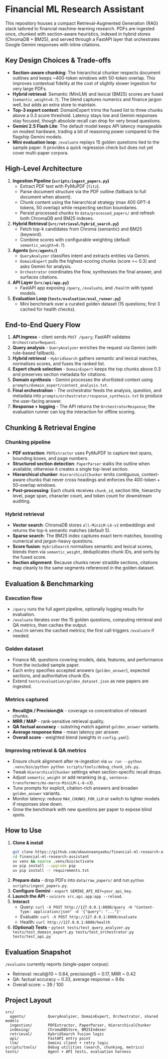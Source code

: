 # Financial ML Research Assistant

This repository houses a compact Retrieval-Augmented Generation (RAG) stack tailored to financial machine-learning research. PDFs are ingested once, chunked with section-aware heuristics, indexed in hybrid stores (ChromaDB + BM25), and served through a FastAPI layer that orchestrates Google Gemini responses with inline citations.

## Key Design Choices & Trade-offs
- **Section-aware chunking**: The hierarchical chunker respects document outlines and keeps ~400-token windows with 50-token overlap. This improves contextual fidelity at the cost of slightly slower ingestion for very large PDFs.
- **Hybrid retrieval**: Semantic (MiniLM) and lexical (BM25) scores are fused (`semantic_weight=0.7`). The blend captures numerics and finance jargon well, but adds an extra store to maintain.
- **Top-3 expert context**: DomainExpert trims the fused list to three chunks above a 0.3 score threshold. Latency stays low and Gemini responses stay focused, though absolute recall can drop for very broad questions.
- **Gemini 2.5 Flash Lite**: The default model keeps API latency manageable on modest hardware, trading a bit of reasoning power compared to the flagship Gemini models.
- **Mini evaluation loop**: `/evaluate` replays 15 golden questions tied to the sample paper. It provides a quick regression check but does not yet cover multi-paper corpora.

## High-Level Architecture
1. **Ingestion Pipeline (`scripts/ingest_papers.py`)**
   - Extract PDF text with PyMuPDF (`fitz`).
   - Parse document structure via the PDF outline (fallback to full document when absent).
   - Chunk content using the hierarchical strategy (max 400 GPT-4 tokens, 50 overlap) while respecting section boundaries.
   - Persist processed chunks to `data/processed_papers/` and refresh both ChromaDB and BM25 indexes.
2. **Hybrid Retrieval (`src/retrieval/hybrid_search.py`)**
   - Fetch top-k candidates from Chroma (semantic) and BM25 (keyword).
   - Combine scores with configurable weighting (default `semantic_weight=0.7`).
3. **Agents (`src/agents/`)**
   - `QueryAnalyzer` classifies intent and extracts entities via Gemini.
   - `DomainExpert` pulls the highest-scoring chunks (score >= 0.3) and asks Gemini for analysis.
   - `Orchestrator` coordinates the flow, synthesises the final answer, and surfaces citations.
4. **API Layer (`src/api/app.py`)**
   - FastAPI app exposing `/query`, `/evaluate`, and `/health` with typed models.
5. **Evaluation Loop (`tests/evaluation/eval_runner.py`)**
   - Mini benchmark over a curated golden dataset (15 questions; first 3 cached for health checks).

## End-to-End Query Flow
1. **API ingress** - client sends `POST /query`; FastAPI validates `OrchestratorRequest`.
2. **Query analysis** - `QueryAnalyzer` enriches the request via Gemini (with rule-based fallback).
3. **Hybrid retrieval** - `HybridSearch` gathers semantic and lexical matches, normalises scores, and fuses the ranked list.
4. **Expert chunk selection** - `DomainExpert` keeps the top chunks above 0.3 and preserves section metadata for citations.
5. **Domain synthesis** - Gemini processes the shortlisted context using `prompts/domain_expert/content_analysis.txt`.
6. **Final orchestration** - The orchestrator feeds the analysis, question, and metadata into `prompts/orchestrator/response_synthesis.txt` to produce the user-facing answer.
7. **Response + logging** - The API returns the `OrchestratorResponse`; the evaluation runner can log the interaction for offline scoring.

## Chunking & Retrieval Engine
### Chunking pipeline
- **PDF extraction**: `PDFExtractor` uses PyMuPDF to capture text spans, bounding boxes, and page numbers.
- **Structured section detection**: `PaperParser` walks the outline when available; otherwise it creates a single top-level section.
- **Hierarchical chunker**: `HierarchicalChunker` emits contiguous, context-aware chunks that never cross headings and enforces the 400-token + 50-overlap windows.
- **Post-processing**: Each chunk receives `chunk_id`, section title, hierarchy level, page span, character count, and token count for downstream auditing.

### Hybrid retrieval
- **Vector search**: ChromaDB stores `all-MiniLM-L6-v2` embeddings and returns the top-k semantic matches (default 5).
- **Sparse search**: The BM25 index captures exact term matches, boosting numerical and jargon-heavy questions.
- **Score fusion**: `HybridSearch` normalises semantic and lexical scores, blends them via `semantic_weight`, deduplicates chunk IDs, and sorts by the fused score.
- **Section alignment**: Because chunks never straddle sections, citations map cleanly to the same segments referenced in the golden dataset.

## Evaluation & Benchmarking
### Execution flow
- `/query` runs the full agent pipeline, optionally logging results for evaluation.
- `/evaluate` iterates over the 15 golden questions, computing retrieval and QA metrics, then caches the output.
- `/health` serves the cached metrics; the first call triggers `/evaluate` if needed.

### Golden dataset
- Finance ML questions covering models, data, features, and performance from the included sample paper.
- Each entry specifies accepted answers (`golden_answer`), expected sections, and authoritative chunk IDs.
- Extend `tests/evaluation/golden_dataset.json` as new papers are ingested.

### Metrics captured
- **Recall@k / Precision@k** - coverage vs concentration of relevant chunks.
- **MRR / MAP** - rank-sensitive retrieval quality.
- **QA factual accuracy** - substring match against `golden_answer` variants.
- **Average response time** - mean latency per answer.
- **Overall score** - weighted blend (weights in `config.yaml`).

### Improving retrieval & QA metrics
- Ensure chunk alignment after re-ingestion via `uv run --python .venv/bin/python python scripts/tools/debug_chunk_ids.py`.
- Tweak `HierarchicalChunker` settings when section-specific recall drops.
- Adjust `semantic_weight` or add reranking (e.g., `sentence-transformers/ms-marco-MiniLM-L-6-v3`).
- Tune prompts for explicit, citation-rich answers and broaden `golden_answer` variants.
- Monitor latency: reduce `MAX_CHUNKS_FOR_LLM` or switch to lighter models if responses slow down.
- Grow the benchmark with new questions per paper to expose blind spots.

## How to Use
1. **Clone & install**
   ```bash
   git clone https://github.com/okwunnaanyaoku/financial-ml-research-assistant.git
   cd financial-ml-research-assistant
   uv venv && source .venv/bin/activate
   uv pip install --upgrade pip
   uv pip install -r requirements.txt
   ```
2. **Prepare data** - drop PDFs into `data/raw_papers/` and run `python scripts/ingest_papers.py`.
3. **Configure Gemini** - `export GEMINI_API_KEY=your_api_key`.
4. **Launch the API** - `uvicorn src.api.app:app --reload`.
5. **Interact**
   - Query: `curl -X POST http://127.0.0.1:8000/query -H "Content-Type: application/json" -d '{"query": "..."}'`
   - Evaluate: `curl -X POST http://127.0.0.1:8000/evaluate`
   - Health: `curl http://127.0.0.1:8000/health`
6. **(Optional) Tests** - `pytest tests/test_query_analyzer.py tests/test_domain_expert.py tests/test_orchestrator.py tests/test_api.py`

## Evaluation Snapshot
`/evaluate` currently reports (single-paper corpus):
- Retrieval: recall@10 ~ 0.64, precision@5 ~ 0.17, MRR ~ 0.42
- QA: factual accuracy ~ 0.33, average response ~ 9.6s
- Overall score: ~ 39 / 100

## Project Layout
```
src/
  agents/          QueryAnalyzer, DomainExpert, Orchestrator, shared models
  ingestion/       PDFExtractor, PaperParser, HierarchicalChunker
  indexing/        ChromaDBStore, BM25Indexer
  retrieval/       HybridSearch fusion logic
  api/             FastAPI entry point
  llm/             Gemini client + retry logic
scripts/tools/     Debug utilities (search, chunking, metrics)
tests/             Agent + API tests, evaluation harness
```
